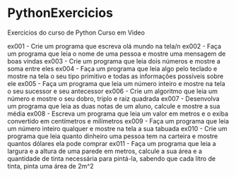 # PythonExercicios
 Exercicios do curso de Python Curso em Video

ex001 - Crie um programa que escreva olá mundo na tela/n
ex002 - Faça um programa que leia o nome de uma pessoa e mostre uma mensagem de boas vindas
ex003 - Crie um programa que leia dois números e mostre a soma entre eles
ex004 - Faça um programa que leia algo pelo teclado e mostre na tela o seu tipo primitivo e todas as informações possíveis sobre ele
ex005 - Faça um programa que leia um número inteiro e mostre na tela o seu sucessor e seu antecessor
ex006 - Crie um algoritmo que leia um número e mostre o seu dobro, triplo e raiz quadrada
ex007 - Desenvolva um programa que leia as duas notas de um aluno, calcule e mostre a sua média
ex008 - Escreva um programa que leia um valor em metros e o exiba convertido em centímetros e milímetros
ex009 - Faça um programa que leia um número inteiro qualquer e mostre na tela a sua tabuada
ex010 - Crie um programa que leia quanto dinheiro uma pessoa tem na carteira e mostre quantos dólares ela pode comprar
ex011 - Faça um programa que leia a largura e a altura de uma parede em metros, calcule a sua área e a quantidade de tinta necessária para pintá-la, sabendo que cada litro de tinta, pinta uma área de 2m^2
